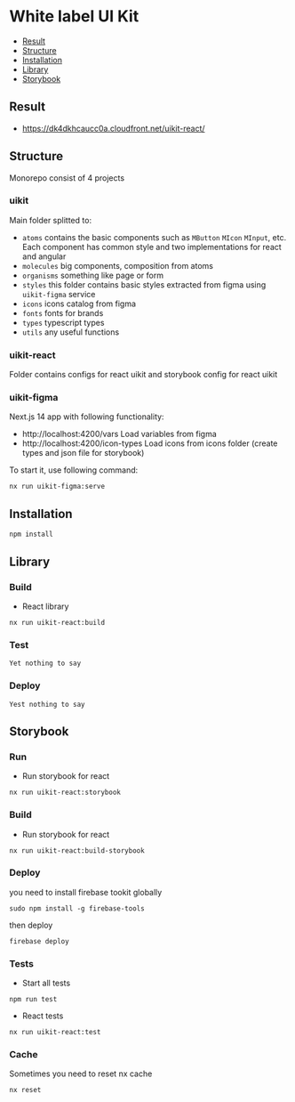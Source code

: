 # White label UI Kit

- [Result](#result)
- [Structure](#structure)
- [Installation](#installation)
- [Library](#library)
- [Storybook](#storybook)

## <a name="result"></a>Result

- https://dk4dkhcaucc0a.cloudfront.net/uikit-react/

## <a name="structure"></a>Structure

Monorepo consist of 4 projects

### uikit

Main folder splitted to:

- `atoms` contains the basic components such as `MButton` `MIcon` `MInput`, etc. Each component has common style and two implementations for react and angular
- `molecules` big components, composition from atoms
- `organisms` something like page or form
- `styles` this folder contains basic styles extracted from figma using `uikit-figma` service
- `icons` icons catalog from figma
- `fonts` fonts for brands
- `types` typescript types
- `utils` any useful functions 

### uikit-react

Folder contains configs for react uikit and storybook config for react uikit

### uikit-figma

Next.js 14 app with following functionality:

- http://localhost:4200/vars Load variables from figma
- http://localhost:4200/icon-types Load icons from icons folder (create types and json file for storybook)

To start it, use following command:
```
nx run uikit-figma:serve
```

## <a name="installation"></a>Installation

```
npm install
```

## <a name="library"></a>Library

### Build

- React library
```
nx run uikit-react:build
```

### Test

``Yet nothing to say``

### Deploy

``Yest nothing to say``

## <a name="storybook"></a>Storybook

### Run

- Run storybook for react
```
nx run uikit-react:storybook
```

### Build

- Run storybook for react
```
nx run uikit-react:build-storybook
```

### Deploy
you need to install firebase tookit globally

```
sudo npm install -g firebase-tools
```
then deploy
```
firebase deploy
```

### Tests

- Start all tests
```
npm run test
```

- React tests
```
nx run uikit-react:test
```

### Cache

Sometimes you need to reset nx cache
```
nx reset
```